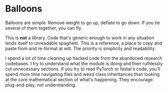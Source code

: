 # Balloons

Balloons are simple. Remove weight to go up, deflate to go down. If you tie several of them together, you can fly.

This is **not** a library. Code that's generic enough to work in any situation lends itself to unreadable spaghetti. This is a reference, a place to copy and paste from and re-format at will. The priority is simplicity and readability.

I spend a lot of time cleaning up hacked code from the abandoned research codebases. I try to understand what the module is doing and then ruthlessly cut unnecessary sections. If you try to read PyTorch or fastai's code, you'll spend more time navigating files and weird class inheritances than looking at the core mathematical section of what's happening. They encourage plug-and-play, not understanding.
